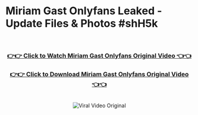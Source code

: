 # Miriam Gast Onlyfans Leaked - Update Files & Photos #shH5k


<br>
<div align="center">
<h3><a href="https://links2leaks.com/miriamgast" rel="nofollow">👉👉 Click to Watch Miriam Gast Onlyfans Original Video 👈👈</a></h3>
<h3><a href="https://links2leaks.com/miriamgast" rel="nofollow">👉👉 Click to Download Miriam Gast Onlyfans Original Video 👈👈</a></h3>
<br>
<a href="https://links2leaks.com/miriamgast" rel="nofollow"><img src="https://i.ibb.co/Gkj2r4b/banner.png" alt="Viral Video Original" style="max-width: 100%; display: inline-block;" data-target="animated-image.originalImage"></a>
</div>